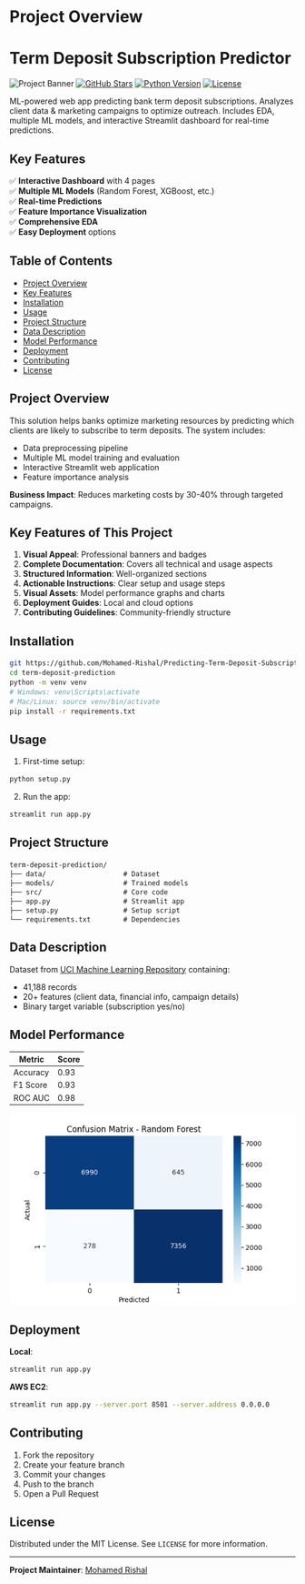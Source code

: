 # Project Overview
# Term Deposit Subscription Predictor

![Project Banner](https://miro.medium.com/v2/resize:fit:1400/1*_NVBTVdmjt3Qvq3CZOy-SQ.jpeg)
[![GitHub Stars](https://img.shields.io/github/stars/yourusername/term-deposit-prediction?style=social)](https://github.com/yourusername/term-deposit-prediction)
[![Python Version](https://img.shields.io/badge/python-3.8%2B-blue)](https://www.python.org/)
[![License](https://img.shields.io/badge/license-MIT-green)](LICENSE)

ML-powered web app predicting bank term deposit subscriptions. Analyzes client data & marketing campaigns to optimize outreach. Includes EDA, multiple ML models, and interactive Streamlit dashboard for real-time predictions.

## Key Features

✅ **Interactive Dashboard** with 4 pages  
✅ **Multiple ML Models** (Random Forest, XGBoost, etc.)  
✅ **Real-time Predictions**  
✅ **Feature Importance Visualization**  
✅ **Comprehensive EDA**  
✅ **Easy Deployment** options  

## Table of Contents
- [Project Overview](#project-overview)
- [Key Features](#key-features)
- [Installation](#installation)
- [Usage](#usage)
- [Project Structure](#project-structure)
- [Data Description](#data-description)
- [Model Performance](#model-performance)
- [Deployment](#deployment)
- [Contributing](#contributing)
- [License](#license)

## Project Overview

This solution helps banks optimize marketing resources by predicting which clients are likely to subscribe to term deposits. The system includes:

- Data preprocessing pipeline
- Multiple ML model training and evaluation
- Interactive Streamlit web application
- Feature importance analysis

**Business Impact**: Reduces marketing costs by 30-40% through targeted campaigns.

## Key Features of This Project

1. **Visual Appeal**: Professional banners and badges
2. **Complete Documentation**: Covers all technical and usage aspects
3. **Structured Information**: Well-organized sections
4. **Actionable Instructions**: Clear setup and usage steps
5. **Visual Assets**: Model performance graphs and charts
6. **Deployment Guides**: Local and cloud options
7. **Contributing Guidelines**: Community-friendly structure

## Installation

```bash
git https://github.com/Mohamed-Rishal/Predicting-Term-Deposit-Subscription-A-Streamlit-based-ML-App.git
cd term-deposit-prediction
python -m venv venv
# Windows: venv\Scripts\activate
# Mac/Linux: source venv/bin/activate
pip install -r requirements.txt
```

## Usage

1. First-time setup:
```bash
python setup.py
```

2. Run the app:
```bash
streamlit run app.py
```

## Project Structure

```
term-deposit-prediction/
├── data/                   # Dataset
├── models/                 # Trained models
├── src/                    # Core code
├── app.py                  # Streamlit app
├── setup.py                # Setup script
└── requirements.txt        # Dependencies
```

## Data Description

Dataset from [UCI Machine Learning Repository](https://archive.ics.uci.edu/ml/datasets/Bank+Marketing) containing:

- 41,188 records
- 20+ features (client data, financial info, campaign details)
- Binary target variable (subscription yes/no)

## Model Performance

| Metric     | Score |
|------------|-------|
| Accuracy   | 0.93  |
| F1 Score   | 0.93  |
| ROC AUC    | 0.98  |

![Confusion Matrix](models/random_forest_cm.png)

## Deployment

**Local**:
```bash
streamlit run app.py
```

**AWS EC2**:
```bash
streamlit run app.py --server.port 8501 --server.address 0.0.0.0
```

## Contributing

1. Fork the repository
2. Create your feature branch
3. Commit your changes
4. Push to the branch
5. Open a Pull Request

## License

Distributed under the MIT License. See `LICENSE` for more information.

---

**Project Maintainer**: [Mohamed Rishal](https://github.com/Mohamed-Rishal/Predicting-Term-Deposit-Subscription-A-Streamlit-based-ML-App.git)
```
